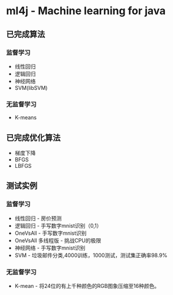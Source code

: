 # ml4j - Machine learning for java

## 已完成算法

### 监督学习
* 线性回归
* 逻辑回归
* 神经网络
* SVM(libSVM)

### 无监督学习
* K-means

## 已完成优化算法
* 梯度下降
* BFGS
* LBFGS

## 测试实例

### 监督学习
* 线性回归 - 房价预测
* 逻辑回归 - 手写数字mnist识别（0,1）
* OneVsAll - 手写数字mnist识别
* OneVsAll 多线程版 - 挑战CPU的极限
* 神经网络 - 手写数字mnist识别
* SVM - 垃圾邮件分类,4000训练，1000测试，测试集正确率98.9%

### 无监督学习
* K-mean - 将24位的有上千种颜色的RGB图象压缩至16种颜色。